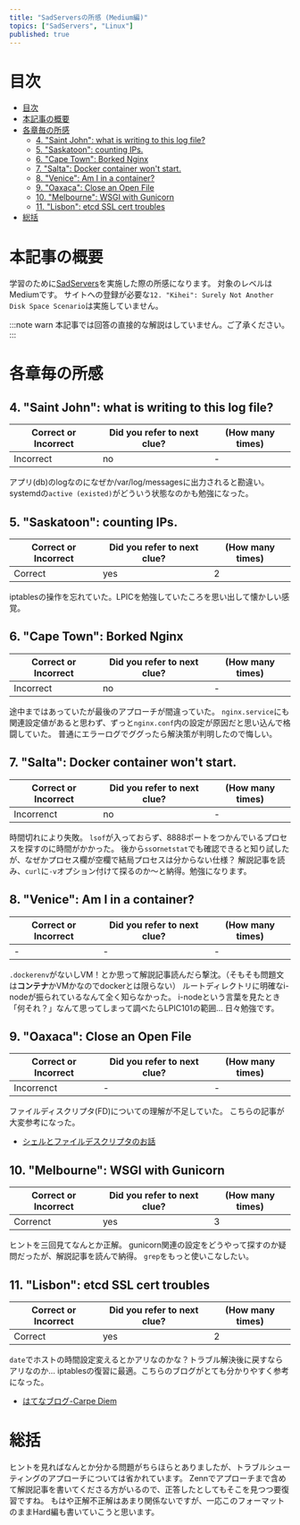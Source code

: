 ```yaml
---
title: "SadServersの所感 (Medium編)"
topics: ["SadServers", "Linux"]
published: true
---
```


# 目次

- [目次](#目次)
- [本記事の概要](#本記事の概要)
- [各章毎の所感](#各章毎の所感)
  - [4. "Saint John": what is writing to this log file?](#4-saint-john-what-is-writing-to-this-log-file)
  - [5. "Saskatoon": counting IPs.](#5-saskatoon-counting-ips)
  - [6. "Cape Town": Borked Nginx](#6-cape-town-borked-nginx)
  - [7. "Salta": Docker container won't start.](#7-salta-docker-container-wont-start)
  - [8. "Venice": Am I in a container?](#8-venice-am-i-in-a-container)
  - [9. "Oaxaca": Close an Open File](#9-oaxaca-close-an-open-file)
  - [10. "Melbourne": WSGI with Gunicorn](#10-melbourne-wsgi-with-gunicorn)
  - [11. "Lisbon": etcd SSL cert troubles](#11-lisbon-etcd-ssl-cert-troubles)
- [総括](#総括)

# 本記事の概要

学習のために[SadServers](https://sadservers.com/)を実施した際の所感になります。
対象のレベルはMediumです。
サイトへの登録が必要な``12. "Kihei": Surely Not Another Disk Space Scenario``は実施していません。

:::note warn
本記事では回答の直接的な解説はしていません。ご了承ください。
:::

# 各章毎の所感

## 4. "Saint John": what is writing to this log file?

| Correct or Incorrect | Did you refer to next clue? | (How many times) |
| -------------------- | --------------------------- | ---------------- |
| Incorrect            | no                          | -                |

アプリ(db)のlogなのになぜか/var/log/messagesに出力されると勘違い。
systemdの``active (existed)``がどういう状態なのかも勉強になった。

## 5. "Saskatoon": counting IPs.

| Correct or Incorrect | Did you refer to next clue? | (How many times) |
| -------------------- | --------------------------- | ---------------- |
| Correct              | yes                         | 2                |

iptablesの操作を忘れていた。LPICを勉強していたころを思い出して懐かしい感覚。

## 6. "Cape Town": Borked Nginx

| Correct or Incorrect | Did you refer to next clue? | (How many times) |
| -------------------- | --------------------------- | ---------------- |
| Incorrect            | no                          | -                |

途中まではあっていたが最後のアプローチが間違っていた。
``nginx.service``にも関連設定値があると思わず、ずっと``nginx.conf``内の設定が原因だと思い込んで格闘していた。
普通にエラーログでググったら解決策が判明したので悔しい。

## 7. "Salta": Docker container won't start.

| Correct or Incorrect | Did you refer to next clue? | (How many times) |
| -------------------- | --------------------------- | ---------------- |
| Incorrenct           | no                          | -                |

時間切れにより失敗。
``lsof``が入っておらず、8888ポートをつかんでいるプロセスを探すのに時間がかかった。
後から``ss``or``netstat``でも確認できると知り試したが、なぜかプロセス欄が空欄で結局プロセスは分からない仕様？
解説記事を読み、``curl``に``-v``オプション付けて探るのか～と納得。勉強になります。

## 8. "Venice": Am I in a container?

| Correct or Incorrect | Did you refer to next clue? | (How many times) |
| -------------------- | --------------------------- | ---------------- |
| -                    | -                         | -                |

``.dockerenv``がないしVM！とか思って解説記事読んだら撃沈。（そもそも問題文は**コンテナ**かVMかなのでdockerとは限らない）
ルートディレクトリに明確なi-nodeが振られているなんて全く知らなかった。
i-nodeという言葉を見たとき「何それ？」なんて思ってしまって調べたらLPIC101の範囲...
日々勉強です。

## 9. "Oaxaca": Close an Open File

| Correct or Incorrect | Did you refer to next clue? | (How many times) |
| -------------------- | --------------------------- | ---------------- |
| Incorrenct           | -                           | -                |

ファイルディスクリプタ(FD)についての理解が不足していた。
こちらの記事が大変参考になった。

- [シェルとファイルデスクリプタのお話](https://qiita.com/ueokande/items/c75de7c9df2bcceda7a9)

## 10. "Melbourne": WSGI with Gunicorn

| Correct or Incorrect | Did you refer to next clue? | (How many times) |
| -------------------- | --------------------------- | ---------------- |
| Correnct             | yes                         | 3                |

ヒントを三回見てなんとか正解。
gunicorn関連の設定をどうやって探すのか疑問だったが、解説記事を読んで納得。
``grep``をもっと使いこなしたい。

## 11. "Lisbon": etcd SSL cert troubles

| Correct or Incorrect | Did you refer to next clue? | (How many times) |
| -------------------- | --------------------------- | ---------------- |
| Correct              | yes                         | 2                |

``date``でホストの時間設定変えるとかアリなのかな？トラブル解決後に戻すならアリなのか...
iptablesの復習に最適。こちらのブログがとても分かりやすく参考になった。

- [はてなブログ-Carpe Diem](https://christina04.hatenablog.com/entry/iptables-outline)

# 総括

ヒントを見ればなんとか分かる問題がちらほらとありましたが、トラブルシューティングのアプローチについては省かれています。
Zennでアプローチまで含めて解説記事を書いてくださる方がいるので、正答したとしてもそこを見つつ要復習ですね。
もはや正解不正解はあまり関係ないですが、一応このフォーマットのままHard編も書いていこうと思います。

